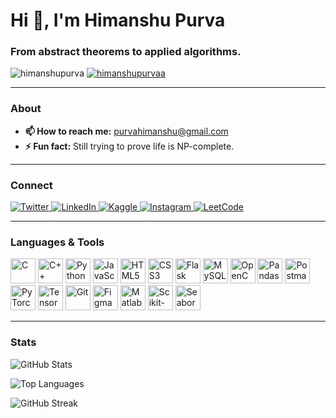 <h1>Hi 👋, I'm Himanshu Purva</h1>
<h3>From abstract theorems to applied algorithms.</h3>

<p>
  <img src="https://komarev.com/ghpvc/?username=himanshupurva&label=Profile%20views&color=0e75b6&style=flat" alt="himanshupurva" />
  <a href="https://twitter.com/himanshupurvaa" target="_blank">
    <img src="https://img.shields.io/twitter/follow/himanshupurvaa?logo=twitter&style=social" alt="himanshupurvaa" />
  </a>
</p>

---

### About

- **📫 How to reach me:** [purvahimanshu@gmail.com](mailto:purvahimanshu@gmail.com)
- **⚡ Fun fact:** Still trying to prove life is NP-complete.

---

### Connect

<p>
  <a href="https://twitter.com/himanshupurvaa" target="_blank">
    <img src="https://img.shields.io/badge/Twitter-1DA1F2?style=flat&logo=twitter&logoColor=white" alt="Twitter" />
  </a>
  <a href="https://linkedin.com/in/himanshu-purva-7b84a6255" target="_blank">
    <img src="https://img.shields.io/badge/LinkedIn-0077B5?style=flat&logo=linkedin&logoColor=white" alt="LinkedIn" />
  </a>
  <a href="https://kaggle.com/himanshupurva" target="_blank">
    <img src="https://img.shields.io/badge/Kaggle-20BEFF?style=flat&logo=kaggle&logoColor=white" alt="Kaggle" />
  </a>
  <a href="https://instagram.com/him._._.anshu" target="_blank">
    <img src="https://img.shields.io/badge/Instagram-E4405F?style=flat&logo=instagram&logoColor=white" alt="Instagram" />
  </a>
  <a href="https://leetcode.com/himanshupurva" target="_blank">
    <img src="https://img.shields.io/badge/LeetCode-FFA116?style=flat&logo=leetcode&logoColor=black" alt="LeetCode" />
  </a>
</p>

---

### Languages & Tools

<p>
  <img src="https://cdn.jsdelivr.net/gh/devicons/devicon/icons/c/c-original.svg" width="40" height="40" alt="C" />
  <img src="https://cdn.jsdelivr.net/gh/devicons/devicon/icons/cplusplus/cplusplus-original.svg" width="40" height="40" alt="C++" />
  <img src="https://cdn.jsdelivr.net/gh/devicons/devicon/icons/python/python-original.svg" width="40" height="40" alt="Python" />
  <img src="https://cdn.jsdelivr.net/gh/devicons/devicon/icons/javascript/javascript-original.svg" width="40" height="40" alt="JavaScript" />
  <img src="https://cdn.jsdelivr.net/gh/devicons/devicon/icons/html5/html5-original.svg" width="40" height="40" alt="HTML5" />
  <img src="https://cdn.jsdelivr.net/gh/devicons/devicon/icons/css3/css3-original.svg" width="40" height="40" alt="CSS3" />
  <img src="https://cdn.jsdelivr.net/gh/devicons/devicon/icons/flask/flask-original.svg" width="40" height="40" alt="Flask" />
  <img src="https://cdn.jsdelivr.net/gh/devicons/devicon/icons/mysql/mysql-original.svg" width="40" height="40" alt="MySQL" />
  <img src="https://cdn.jsdelivr.net/gh/devicons/devicon/icons/opencv/opencv-original.svg" width="40" height="40" alt="OpenCV" />
  <img src="https://cdn.jsdelivr.net/gh/devicons/devicon/icons/pandas/pandas-original.svg" width="40" height="40" alt="Pandas" />
  <img src="https://www.vectorlogo.zone/logos/getpostman/getpostman-icon.svg" width="40" height="40" alt="Postman" />
  <img src="https://cdn.jsdelivr.net/gh/devicons/devicon/icons/pytorch/pytorch-original.svg" width="40" height="40" alt="PyTorch" />
  <img src="https://cdn.jsdelivr.net/gh/devicons/devicon/icons/tensorflow/tensorflow-original.svg" width="40" height="40" alt="TensorFlow" />
  <img src="https://cdn.jsdelivr.net/gh/devicons/devicon/icons/git/git-original.svg" width="40" height="40" alt="Git" />
  <img src="https://cdn.jsdelivr.net/gh/devicons/devicon/icons/figma/figma-original.svg" width="40" height="40" alt="Figma" />
  <img src="https://upload.wikimedia.org/wikipedia/commons/2/21/Matlab_Logo.png" width="40" height="40" alt="Matlab" />
  <img src="https://upload.wikimedia.org/wikipedia/commons/0/05/Scikit_learn_logo_small.svg" width="40" height="40" alt="Scikit-learn" />
  <img src="https://seaborn.pydata.org/_images/logo-mark-lightbg.svg" width="40" height="40" alt="Seaborn" />
</p>

---

### Stats

<p>
  <img src="https://github-readme-stats.vercel.app/api?username=himanshupurva&show_icons=true&theme=dark" alt="GitHub Stats" />
</p>

<p>
  <img src="https://github-readme-stats.vercel.app/api/top-langs/?username=himanshupurva&layout=compact&theme=dark" alt="Top Languages" />
</p>

<p>
  <img src="https://github-readme-streak-stats.herokuapp.com/?user=himanshupurva&theme=dark" alt="GitHub Streak" />
</p>
